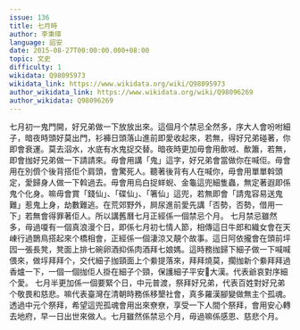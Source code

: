 ```yaml
---
issue: 136
title: 七月時
author: 李秉璋
language: 詔安
date: 2015-08-27T00:00:00.000+08:00
topic: 文史
difficulty: 1
wikidata: Q98095973
wikidata_link: https://www.wikidata.org/wiki/Q98095973
author_wikidata_link: https://www.wikidata.org/wiki/Q98096269
author_wikidata: Q98096269
---
```

七月初一鬼門開，好兄弟做一下放放出來。這個月个禁忌全然多，序大人會吩咐細子，暗夜時頭好莫出門，衫褲日頭落山進前即愛收起來，若無，得好兄弟碰著，你即會衰運。莫去泅水，水底有水鬼捉交替。暗夜時更加毋會用歕㖅、歕簫，若無，即會拁好兄弟做一下請請來。毋會用講「鬼」這字，好兄弟會當做你在喊佢。毋會用在別儕个後背搭佢个肩頭，會驚死人。聽著後背有人在喊你，毋會用單單斡頭定，愛歸身人做一下斡過去。毋會用烏白捉蛘蜺、金龜這兜細隻蟲，無定著遐即係鬼个化身。嘛毋會賞「錢仙」、「碟仙」、「箸仙」這兜，若無即會「請鬼容易送鬼難」惹鬼上身，劫數難逃。在荒郊野外，屙尿進前愛先講「否勢，否勢，借用一下」若無會得罪著佢人。所以講舊曆七月正經係一個禁忌个月。
七月禁忌雖然多，毋過嗄有一個真浪漫个日，即係七月初七情人節，相傳這日牛郎和織女會在天崠行過鵲鳥搭起來个橋相會，正經係一個淒涼又靚个故事。這日阿依攏會在頭前坪囥一張長凳，凳面上排七碗卵酒抑係肉酒拜七娘媽。這時務拁歸下細子做一下喊喊偎來，做垺拜拜个，交代細子拁頸面上个絭提落來，拜拜燒莫，擱拁新个絭拜拜過香爐一下，一個一個拁佢人掛在細子个頸，保護細子平安𠢕大漢。代表爺哀對序細个愛。
七月半更加係一個要緊个日，中元普渡，祭拜好兄弟，代表百姓對好兄弟个敬畏和慈悲。嘛代表臺灣在清朝時務係移墾社會，真多羅漢腳變做無主个孤魂。透過中元个祭拜，希望這兜孤魂會用出來尞尞，享受一下人間个祭拜，會用安心轉去地府，早一日出世來做人。七月雖然係禁忌个月，毋過嘛係感恩、慈悲个月。
